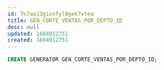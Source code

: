 ```yaml
---
id: 7n7ao13gicnfyl0gek7vtea
title: GEN_CORTE_VENTAS_POR_DEPTO_ID
desc: null
updated: 1684912751
created: 1684912751
---
```



```sql
CREATE GENERATOR GEN_CORTE_VENTAS_POR_DEPTO_ID;
```
